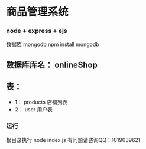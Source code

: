 # 商品管理系统
### node + express + ejs

数据库 mongodb 
npm install mongodb

## 数据库库名： onlineShop
## 表： 
* 1： products 店铺列表 
* 2： user  用户表
### 运行 
  根目录执行 node index.js
有问题请咨询QQ：1019039621


